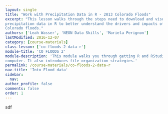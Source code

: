 ```yaml
---
layout: single
title: "Work with Precipitation Data in R - 2013 Colorado Floods"
excerpt: "This lesson walks through the steps need to download and visualize
precipitation data in R to better understand the drivers and impacts of the 2013
Colorado floods."
authors: ['Leah Wasser', 'NEON Data Skills', 'Mariela Perignon']
lastModified: 2016-12-07
category: [course-materials]
class-lesson: ['co-floods-2-data-r']
module-title: 'CO FLOODS 2'
module-description: 'This module walks you through getting R and RStudio setup on your
computer. It also introduces file organization strategies.'
permalink: /course-materials/co-floods-2-data-r
nav-title: 'Into Flood data'
sidebar:
  nav:
author_profile: false
comments: false
order: 1
---
```

sdf
